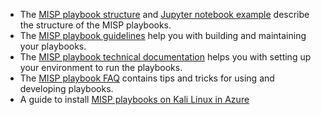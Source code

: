 - The [MISP playbook structure](MISP%20playbook%20structure.md) and [Jupyter notebook example](MISP%20playbook.ipynb) describe the structure of the MISP playbooks.
- The [MISP playbook guidelines](MISP%20playbook%20guidelines.md) help you with building and maintaining your playbooks.
- The [MISP playbook technical documentation](MISP%20playbook%20technical%20documentation.md) helps you with setting up your environment to run the playbooks.
- The [MISP playbook FAQ](MISP%20playbook%20FAQ.md) contains tips and tricks for using and developing playbooks.
- A guide to install [MISP playbooks on Kali Linux in Azure](MISP%20playbook%20on%20Kali.md)